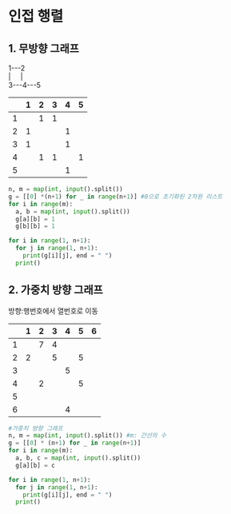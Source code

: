 # 인접 행렬
## 1. 무방향 그래프

  1---2 <br>
  | &nbsp; &nbsp;  | <br>
  3---4---5

||1|2|3|4|5|
|--|--|--|--|--|--|
|1| |1|1|||
|2|1|||1||
|3|1|||1||
|4||1|1||1|
|5||||1||

```python
n, m = map(int, input().split())
g = [[0] *(n+1) for _ in range(n+1)] #0으로 초기화된 2차원 리스트
for i in range(m):
  a, b = map(int, input().split())
  g[a][b] = 1
  g[b][b] = 1

for i in range(1, n+1):
  for j in range(1, n+1):
    print(g[i][j], end = " ")
  print()
```
## 2. 가중치 방향 그래프
방향:행번호에서 열번호로 이동

||1|2|3|4|5|6|
|--|--|--|--|--|--|--|
|1| |7|4||||
|2|2||5||5||
|3||||5|||
|4||2|||5||
|5|||||||
|6||||4||
```python
#가중치 방향 그래프
n, m = map(int, input().split()) #m: 간선의 수
g = [[0] * (n+1) for _ in range(n+1)]
for i in range(m):
  a, b, c = map(int, input().split())
  g[a][b] = c

for i in range(1, n+1):
  for j in range(1, n+1):
    print(g[i][j], end = " ")
  print()
```
